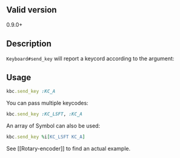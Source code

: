 ## Valid version

0.9.0+

## Description

`Keyboard#send_key` will report a keycord according to the argument:

## Usage

```ruby
kbc.send_key :KC_A
```

You can pass multiple keycodes:

```ruby
kbc.send_key :KC_LSFT, :KC_A
```

An array of Symbol can also be used:

```ruby
kbc.send_key %i[KC_LSFT KC_A]
```

See [[Rotary-encoder]] to find an actual example.

